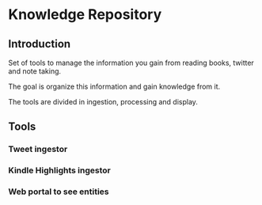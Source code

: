 # Knowledge Repository

## Introduction

Set of tools to manage the information you gain from reading books, twitter and
note taking.

The goal is organize this information and gain knowledge from it. 

The tools are divided in ingestion, processing and display.

## Tools

### Tweet ingestor

### Kindle Highlights ingestor

### Web portal to see entities
